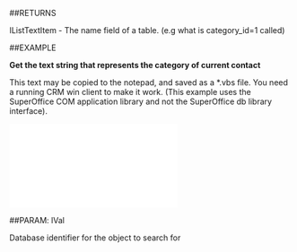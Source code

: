
##RETURNS

IListTextItem - The name field of a table. (e.g what is category_id=1 called)


##EXAMPLE

**Get the text string that represents the category of current contact**

This text may be copied to the notepad, and saved as a *.vbs file. You need a running CRM win client to make it work. (This example uses the SuperOffice COM application library and not the SuperOffice db library interface).

![](..\..\Examples\vbs\Database.GetListItems.vbs.txt)


##PARAM: lVal

Database identifier for the object to search for

